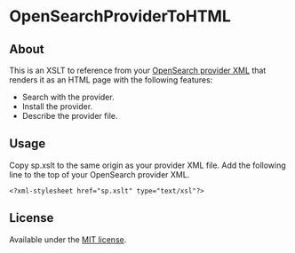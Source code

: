 # OpenSearchProviderToHTML

## About

This is an XSLT to reference from your [OpenSearch provider XML](http://www.opensearch.org/Home) that renders it as an HTML page with the following features:

 - Search with the provider.
 - Install the provider.
 - Describe the provider file.

## Usage

Copy sp.xslt to the same origin as your provider XML file. 
Add the following line to the top of your OpenSearch provider XML.

    <?xml-stylesheet href="sp.xslt" type="text/xsl"?>

## License

Available under the [MIT license](LICENSE).
